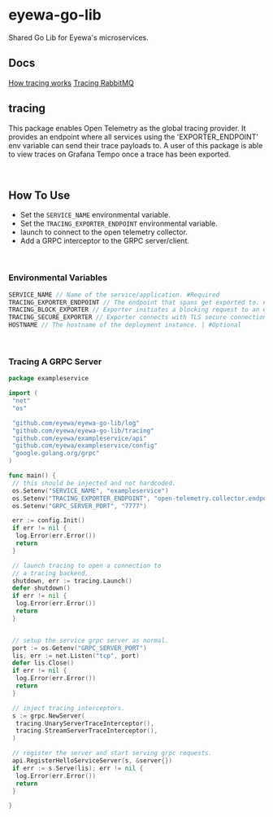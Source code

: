 # eyewa-go-lib

Shared Go Lib for Eyewa's microservices.

## Docs

[How tracing works](https://eyewadxb.atlassian.net/wiki/spaces/TECH/pages/1978564609/How+Tracing+Works)
[Tracing RabbitMQ](https://eyewadxb.atlassian.net/wiki/spaces/TECH/pages/1880981528/RabbitMQ+Tracing)

## tracing

This package enables Open Telemetry as the global tracing provider. It provides an endpoint where all services using the 'EXPORTER_ENDPOINT' env variable can send their trace payloads to. A user of this package is able to view traces on Grafana Tempo once a trace has been exported.

</br>

## How To Use

- Set the `SERVICE_NAME` environmental variable.
- Set the `TRACING_EXPORTER_ENDPOINT` environmental variable.
- launch to connect to the open telemetry collector.
- Add a GRPC interceptor to the GRPC server/client.

</br>

### Environmental Variables

```go
SERVICE_NAME // Name of the service/application. #Required
TRACING_EXPORTER_ENDPOINT // The endpoint that spans get exported to. #Required
TRACING_BLOCK_EXPORTER // Exporter initiates a blocking request to an endpoint | #Optional | bool
TRACING_SECURE_EXPORTER // Exporter connects with TLS secure connection. | #Optional | bool
HOSTNAME // The hostname of the deployment instance. | #Optional

```

</br>

### Tracing A GRPC Server

```go
package exampleservice

import (
 "net"
 "os"

 "github.com/eyewa/eyewa-go-lib/log"
 "github.com/eyewa/eyewa-go-lib/tracing"
 "github.com/eyewa/exampleservice/api"
 "github.com/eyewa/exampleservice/config"
 "google.golang.org/grpc"
)

func main() {
 // this should be injected and not hardcoded.
 os.Setenv("SERVICE_NAME", "exampleservice")
 os.Setenv("TRACING_EXPORTER_ENDPOINT", "open-telemetry.collector.endpoint")
 os.Setenv("GRPC_SERVER_PORT", "7777")

 err := config.Init()
 if err != nil {
  log.Error(err.Error())
  return
 }

 // launch tracing to open a connection to
 // a tracing backend.
 shutdown, err := tracing.Launch()
 defer shutdown()
 if err != nil {
  log.Error(err.Error())
  return
 }


 // setup the service grpc server as normal.
 port := os.Getenv("GRPC_SERVER_PORT")
 lis, err := net.Listen("tcp", port)
 defer lis.Close()
 if err != nil {
  log.Error(err.Error())
  return
 }

 // inject tracing interceptors.
 s := grpc.NewServer(
  tracing.UnaryServerTraceInterceptor(),
  tracing.StreamServerTraceInterceptor(),
 )

 // register the server and start serving grpc requests.
 api.RegisterHelloServiceServer(s, &server{})
 if err := s.Serve(lis); err != nil {
  log.Error(err.Error())
  return
 }

}

```

</br>
